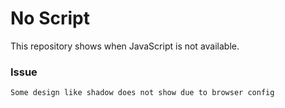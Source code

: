 # No Script

This repository shows when JavaScript is not available.

### Issue
    Some design like shadow does not show due to browser config